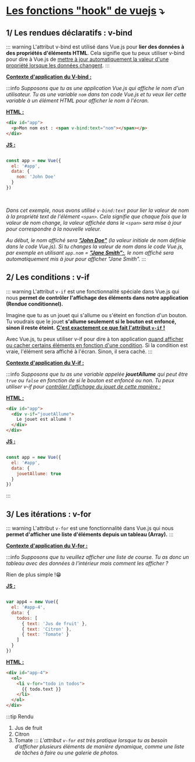 # <u>Les fonctions "hook" de vuejs</u> ⤵️

## 1/ Les rendues déclaratifs : v-bind 
::: warning
L'attribut v-bind est utilisé dans Vue.js pour **lier des données à des propriétés d'éléments HTML**. Cela signifie que tu peux utiliser v-bind pour dire à Vue.js de <u>mettre à jour automatiquement la valeur d'une propriété lorsque les données changent</u>.
:::

<u>**Contexte d'application du V-bind :**</u>

:::info
*Supposons que tu as une application Vue.js qui affiche le nom d'un utilisateur. Tu as une variable `nom` dans ton code Vue.js et tu veux lier cette variable à un élément HTML pour afficher le nom à l'écran.*

<u>**HTML :**</u>

```html
<div id="app">
  <p>Mon nom est : <span v-bind:text="nom"></span></p>
</div>
```

<u>**JS :**</u>

```js

const app = new Vue({
  el: '#app',
  data: {
    nom: 'John Doe'
  }
})

```
<br/>

*Dans cet exemple, nous avons utilisé `v-bind:text` pour lier la valeur de nom à la propriété text de l'élément `<span>`. Cela signifie que chaque fois que la valeur de nom change, la valeur affichée dans le `<span>` sera mise à jour pour correspondre à la nouvelle valeur.*

*Au début, le nom affiché sera <u>**"John Doe"**</u> (la valeur initiale de nom définie dans le code Vue.js). Si tu changes la valeur de nom dans le code Vue.js, par exemple en utilisant `app.nom` = <u>**"Jane Smith";**</u>, le nom affiché sera automatiquement mis à jour pour afficher "Jane Smith".*
:::
<br/>

## 2/ Les conditions : v-if 

::: warning
L'attribut `v-if` est une fonctionnalité spéciale dans Vue.js qui nous **permet de contrôler l'affichage des éléments dans notre application (Rendue conditionnel).**

Imagine que tu as un jouet qui s'allume ou s'éteint en fonction d'un bouton. Tu voudrais que le jouet **s'allume seulement si le bouton est enfoncé, sinon il reste éteint.** <u>**C'est exactement ce que fait l'attribut `v-if` !**</u>

Avec Vue.js, tu peux utiliser v-if pour dire à ton application <u>quand afficher ou cacher certains éléments en fonction d'une condition</u>. Si la condition est vraie, l'élément sera affiché à l'écran. Sinon, il sera caché.
:::

<u>**Contexte d'application du V-if :**</u>

:::info
*Supposons que tu as une variable appelée **jouetAllume** qui peut être `true` ou `false` en fonction de si le bouton est enfoncé ou non. Tu peux utiliser v-if pour <u>contrôler l'affichage du jouet de cette manière :</u>*

<u>**HTML :**</u>

```html
<div id="app">
  <div v-if="jouetAllume">
    Le jouet est allumé !
  </div>
</div>
```

<u>**JS :**</u>
```js

const app = new Vue({
  el: '#app',
  data: {
    jouetAllume: true
  }
})
```

:::

## 3/ Les itérations : v-for 

::: warning
L'attribut `v-for` est une fonctionnalité dans Vue.js qui nous **permet d'afficher une liste d'éléments depuis un tableau (Array).**
:::

<u>**Contexte d'application du V-for :**</u>

:::info
*Supposons que tu veuillez afficher une liste de course. Tu as donc un tableau avec des données à l'intérieur mais comment les afficher ?*

Rien de plus simple !😁

<u>**JS :**</u>
```js

var app4 = new Vue({
  el: '#app-4',
  data: {
    todos: [
      { text: 'Jus de fruit' },
      { text: 'Citron' },
      { text: 'Tomate' }
    ]
  }
})
```

<u>**HTML :**</u>

```html
<div id="app-4">
  <ol>
    <li v-for="todo in todos">
      {{ todo.text }}
    </li>
  </ol>
</div>
```
:::tip Rendu
1. Jus de fruit
2. Citron
3. Tomate
:::
*L'attribut `v-for` est très pratique lorsque tu as besoin d'afficher plusieurs éléments de manière dynamique, comme une liste de tâches à faire ou une galerie de photos.*